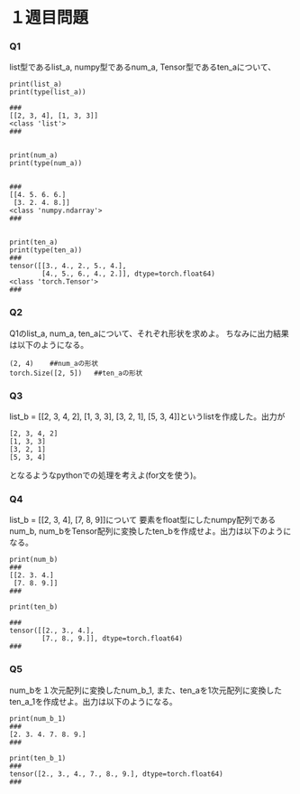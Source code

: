 # １週目問題

### Q1
list型であるlist_a, numpy型であるnum_a, Tensor型であるten_aについて、
```
print(list_a)
print(type(list_a))

###
[[2, 3, 4], [1, 3, 3]]  
<class 'list'>
###


print(num_a)
print(type(num_a))


###
[[4. 5. 6. 6.]
 [3. 2. 4. 8.]] 
<class 'numpy.ndarray'>
###


print(ten_a)
print(type(ten_a))
###
tensor([[3., 4., 2., 5., 4.],
        [4., 5., 6., 4., 2.]], dtype=torch.float64)
<class 'torch.Tensor'>
###
```
### Q2
Q1のlist_a, num_a, ten_aについて、それぞれ形状を求めよ。
ちなみに出力結果は以下のようになる。
```
(2, 4)    ##num_aの形状
torch.Size([2, 5])   ##ten_aの形状

```

### Q3
list_b = [[2, 3, 4, 2], [1, 3, 3], [3, 2, 1], [5, 3, 4]]というlistを作成した。出力が
```
[2, 3, 4, 2]
[1, 3, 3]
[3, 2, 1]
[5, 3, 4]
```
となるようなpythonでの処理を考えよ(for文を使う)。

### Q4
list_b = [[2, 3, 4], [7, 8, 9]]について
要素をfloat型にしたnumpy配列であるnum_b, 
num_bをTensor配列に変換したten_bを作成せよ。出力は以下のようになる。
```
print(num_b)
###
[[2. 3. 4.]
 [7. 8. 9.]]
###

print(ten_b)

###
tensor([[2., 3., 4.],
        [7., 8., 9.]], dtype=torch.float64)
###
```
### Q5
num_bを１次元配列に変換したnum_b_1, また、ten_aを1次元配列に変換したten_a_1を作成せよ。出力は以下のようになる。
```
print(num_b_1)
###
[2. 3. 4. 7. 8. 9.]
###

print(ten_b_1)
###
tensor([2., 3., 4., 7., 8., 9.], dtype=torch.float64)
###
```